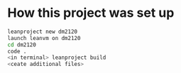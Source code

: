 # How this project was set up

``` sh
leanproject new dm2120
launch leanvm on dm2120
cd dm2120
code .
<in terminal> leanproject build 
<ceate additional files>
```